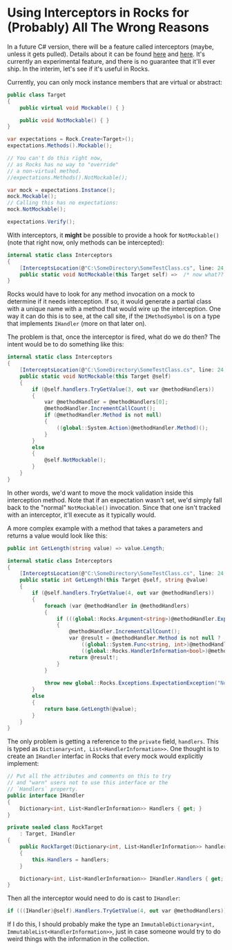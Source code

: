 # Using Interceptors in Rocks for (Probably) All The Wrong Reasons

In a future C# version, there will be a feature called interceptors (maybe, unless it gets pulled). Details about it can be found [here](https://github.com/dotnet/csharplang/issues/7009) and [here](https://github.com/dotnet/roslyn/blob/main/docs/features/interceptors.md#interceptslocationattribute). It's currently an experimental feature, and there is no guarantee that it'll ever ship. In the interim, let's see if it's useful in Rocks.

Currently, you can only mock instance members that are virtual or abstract:

```csharp
public class Target
{
    public virtual void Mockable() { }

    public void NotMockable() { }
}

var expectations = Rock.Create<Target>();
expectations.Methods().Mockable();

// You can't do this right now,
// as Rocks has no way to "override"
// a non-virtual method.
//expectations.Methods().NotMockable();

var mock = expectations.Instance();
mock.Mockable();
// Calling this has no expectations:
mock.NotMockable();

expectations.Verify();
```

With interceptors, it **might** be possible to provide a hook for `NotMockable()` (note that right now, only methods can be intercepted):

```csharp
internal static class Interceptors
{
    [InterceptsLocation(@"C:\SomeDirectory\SomeTestClass.cs", line: 24, column: 6)]
    public static void NotMockable(this Target self) =>  /* now what?? */;
}
```

Rocks would have to look for any method invocation on a mock to determine if it needs interception. If so, it would generate a partial class with a unique name with a method that would wire up the interception. One way it can do this is to see, at the call site, if the `IMethodSymbol` is on a type that implements `IHandler` (more on that later on).

The problem is that, once the interceptor is fired, what do we do then? The intent would be to do something like this:

```csharp
internal static class Interceptors
{
    [InterceptsLocation(@"C:\SomeDirectory\SomeTestClass.cs", line: 24, column: 6)]
    public static void NotMockable(this Target @self)
    {
        if (@self.handlers.TryGetValue(3, out var @methodHandlers))
        {
            var @methodHandler = @methodHandlers[0];
            @methodHandler.IncrementCallCount();
            if (@methodHandler.Method is not null)
            {
                ((global::System.Action)@methodHandler.Method)();
            }
        }
        else
        {
            @self.NotMockable();
        }
    }
}
```

In other words, we'd want to move the mock validation inside this interception method. Note that if an expectation wasn't set, we'd simply fall back to the "normal" `NotMockable()` invocation. Since that one isn't tracked with an interceptor, it'll execute as it typically would.

A more complex example with a method that takes a parameters and returns a value would look like this:

```csharp
public int GetLength(string value) => value.Length;

internal static class Interceptors
{
    [InterceptsLocation(@"C:\SomeDirectory\SomeTestClass.cs", line: 24, column: 6)]
    public static int GetLength(this Target @self, string @value)
    {
        if (@self.handlers.TryGetValue(4, out var @methodHandlers))
        {
            foreach (var @methodHandler in @methodHandlers)
            {
                if (((global::Rocks.Argument<string>)@methodHandler.Expectations[0]).IsValid(@value))
                {
                    @methodHandler.IncrementCallCount();
                    var @result = @methodHandler.Method is not null ?
                        ((global::System.Func<string, int>)@methodHandler.Method)(@value) :
                        ((global::Rocks.HandlerInformation<bool>)@methodHandler).ReturnValue;
                    return @result!;
                }
            }
            
            throw new global::Rocks.Exceptions.ExpectationException("No handlers match for int GetLength(string @value)");
        }
        else
        {
            return base.GetLength(@value);
        }
    }
}
```

The only problem is getting a reference to the `private` field, `handlers`. This is typed as `Dictionary<int, List<HandlerInformation>>`. One thought is to create an `IHandler` interfac in Rocks that every mock would explicitly implement:

```csharp
// Put all the attributes and comments on this to try
// and "warn" users not to use this interface or the
// `Handlers` property.
public interface IHandler
{
    Dictionary<int, List<HandlerInformation>> Handlers { get; }
}

private sealed class RockTarget
    : Target, IHandler
{
    public RockTarget(Dictionary<int, List<HandlerInformation>> handlers)
    {
        this.Handlers = handlers;
    }

    Dictionary<int, List<HandlerInformation>> IHandler.Handlers { get; }
}
```

 Then all the interceptor would need to do is cast to `IHandler`:

```csharp
if (((IHandler)@self).Handlers.TryGetValue(4, out var @methodHandlers))
```

If I do this, I should probably make the type an `ImmutableDictionary<int, ImmutableList<HandlerInformation>>`, just in case someone would try to do weird things with the information in the collection.